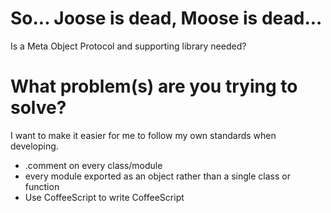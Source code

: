 # So... Joose is dead, Moose is dead...

Is a Meta Object Protocol and supporting library needed?

# What problem(s) are you trying to solve?

I want to make it easier for me to follow my own standards when developing.

- .comment on every class/module
- every module exported as an object rather than a single class or function
- Use CoffeeScript to write CoffeeScript
